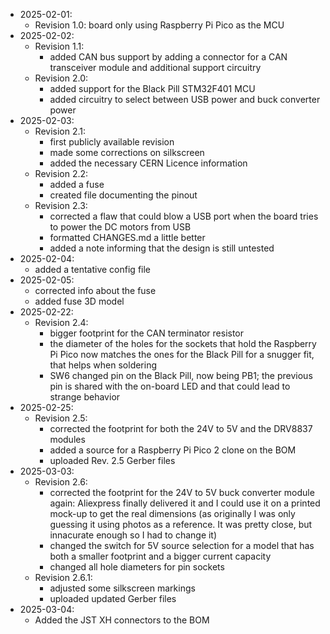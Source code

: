 - 2025-02-01:
  - Revision 1.0: board only using Raspberry Pi Pico as the MCU
- 2025-02-02:
  - Revision 1.1:
    - added CAN bus support by adding a connector for a CAN transceiver module and additional support circuitry
  - Revision 2.0:
    - added support for the Black Pill STM32F401 MCU
    - added circuitry to select between USB power and buck converter power
- 2025-02-03:
  - Revision 2.1:
    - first publicly available revision
    - made some corrections on silkscreen
    - added the necessary CERN Licence information
  - Revision 2.2:
    - added a fuse
    - created file documenting the pinout
  - Revision 2.3:
    - corrected a flaw that could blow a USB port when the board tries to power the DC motors from USB
    - formatted CHANGES.md a little better
    - added a note informing that the design is still untested
- 2025-02-04:
  - added a tentative config file
- 2025-02-05:
  - corrected info about the fuse
  - added fuse 3D model
- 2025-02-22:
  - Revision 2.4:
    - bigger footprint for the CAN terminator resistor
    - the diameter of the holes for the sockets that hold the Raspberry Pi Pico now matches the ones for the Black Pill for a snugger fit, that helps when soldering
    - SW6 changed pin on the Black Pill, now being PB1; the previous pin is shared with the on-board LED and that could lead to strange behavior
- 2025-02-25:
  - Revision 2.5:
    - corrected the footprint for both the 24V to 5V and the DRV8837 modules
    - added a source for a Raspberry Pi Pico 2 clone on the BOM
    - uploaded Rev. 2.5 Gerber files
- 2025-03-03:
  - Revision 2.6:
    - corrected the footprint for the 24V to 5V buck converter module again: Aliexpress finally delivered it and I could use it on a printed mock-up to get the real dimensions (as originally I was only guessing it using photos as a reference. It was pretty close, but innacurate enough so I had to change it)
    - changed the switch for 5V source selection for a model that has both a smaller footprint and a bigger current capacity
    - changed all hole diameters for pin sockets
  - Revision 2.6.1:
    - adjusted some silkscreen markings
    - uploaded updated Gerber files
- 2025-03-04:
  - Added the JST XH connectors to the BOM
